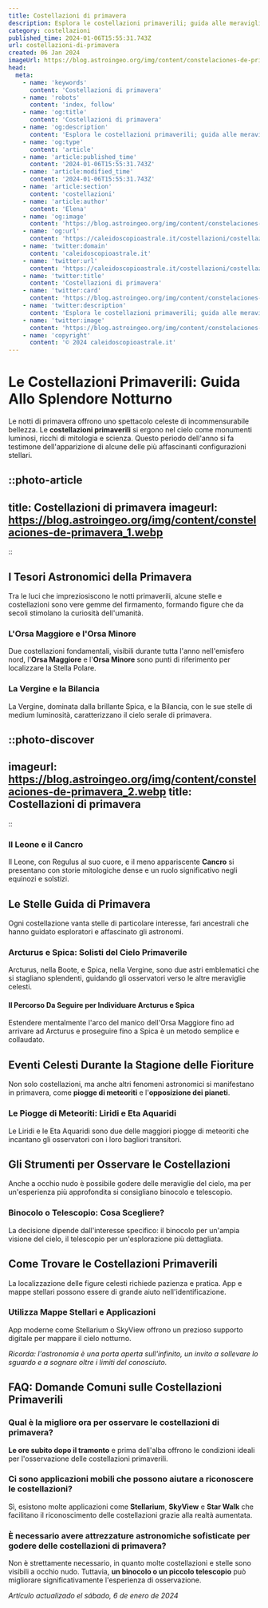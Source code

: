 ```yaml
---
title: Costellazioni di primavera
description: Esplora le costellazioni primaverili; guida alle meraviglie celesti del cielo italiano. Scopri storie e miti stellari. #PrimaveraInCielo!
category: costellazioni
published_time: 2024-01-06T15:55:31.743Z
url: costellazioni-di-primavera
created: 06 Jan 2024
imageUrl: https://blog.astroingeo.org/img/content/constelaciones-de-primavera_1.webp
head:
  meta:
    - name: 'keywords'
      content: 'Costellazioni di primavera'
    - name: 'robots'
      content: 'index, follow'
    - name: 'og:title'
      content: 'Costellazioni di primavera'
    - name: 'og:description'
      content: 'Esplora le costellazioni primaverili; guida alle meraviglie celesti del cielo italiano. Scopri storie e miti stellari. #PrimaveraInCielo!'
    - name: 'og:type'
      content: 'article'
    - name: 'article:published_time'
      content: '2024-01-06T15:55:31.743Z'
    - name: 'article:modified_time'
      content: '2024-01-06T15:55:31.743Z'
    - name: 'article:section'
      content: 'costellazioni'
    - name: 'article:author'
      content: 'Elena'
    - name: 'og:image'
      content: 'https://blog.astroingeo.org/img/content/constelaciones-de-primavera_1.webp'
    - name: 'og:url'
      content: 'https://caleidoscopioastrale.it/costellazioni/costellazioni-di-primavera'
    - name: 'twitter:domain'
      content: 'caleidoscopioastrale.it'
    - name: 'twitter:url'
      content: 'https://caleidoscopioastrale.it/costellazioni/costellazioni-di-primavera'
    - name: 'twitter:title'
      content: 'Costellazioni di primavera'
    - name: 'twitter:card'
      content: 'https://blog.astroingeo.org/img/content/constelaciones-de-primavera_1.webp'
    - name: 'twitter:description'
      content: 'Esplora le costellazioni primaverili; guida alle meraviglie celesti del cielo italiano. Scopri storie e miti stellari. #PrimaveraInCielo!'
    - name: 'twitter:image'
      content: 'https://blog.astroingeo.org/img/content/constelaciones-de-primavera_1.webp'
    - name: 'copyright'
      content: '© 2024 caleidoscopioastrale.it'
---
```

# Le Costellazioni Primaverili: Guida Allo Splendore Notturno

Le notti di primavera offrono uno spettacolo celeste di incommensurabile bellezza. Le **costellazioni primaverili** si ergono nel cielo come monumenti luminosi, ricchi di mitologia e scienza. Questo periodo dell'anno si fa testimone dell'apparizione di alcune delle più affascinanti configurazioni stellari.

::photo-article
---
title: Costellazioni di primavera
imageurl: https://blog.astroingeo.org/img/content/constelaciones-de-primavera_1.webp
---
::

## I Tesori Astronomici della Primavera

Tra le luci che impreziosiscono le notti primaverili, alcune stelle e costellazioni sono vere gemme del firmamento, formando figure che da secoli stimolano la curiosità dell'umanità.

### L'Orsa Maggiore e l'Orsa Minore

Due costellazioni fondamentali, visibili durante tutta l'anno nell'emisfero nord, l'**Orsa Maggiore** e l'**Orsa Minore** sono punti di riferimento per localizzare la Stella Polare.

### La Vergine e la Bilancia 

La Vergine, dominata dalla brillante Spica, e la Bilancia, con le sue stelle di medium luminosità, caratterizzano il cielo serale di primavera.

::photo-discover
---
imageurl: https://blog.astroingeo.org/img/content/constelaciones-de-primavera_2.webp
title: Costellazioni di primavera
---
::

### Il Leone e il Cancro

Il Leone, con Regulus al suo cuore, e il meno appariscente **Cancro** si presentano con storie mitologiche dense e un ruolo significativo negli equinozi e solstizi.

## Le Stelle Guida di Primavera

Ogni costellazione vanta stelle di particolare interesse, fari ancestrali che hanno guidato esploratori e affascinato gli astronomi.

### Arcturus e Spica: Solisti del Cielo Primaverile

Arcturus, nella Boote, e Spica, nella Vergine, sono due astri emblematici che si stagliano splendenti, guidando gli osservatori verso le altre meraviglie celesti.

#### Il Percorso Da Seguire per Individuare Arcturus e Spica

Estendere mentalmente l'arco del manico dell'Orsa Maggiore fino ad arrivare ad Arcturus e proseguire fino a Spica è un metodo semplice e collaudato.

## Eventi Celesti Durante la Stagione delle Fioriture

Non solo costellazioni, ma anche altri fenomeni astronomici si manifestano in primavera, come **piogge di meteoriti** e l'**opposizione dei pianeti**.

### Le Piogge di Meteoriti: Liridi e Eta Aquaridi

Le Liridi e le Eta Aquaridi sono due delle maggiori piogge di meteoriti che incantano gli osservatori con i loro bagliori transitori.

## Gli Strumenti per Osservare le Costellazioni 

Anche a occhio nudo è possibile godere delle meraviglie del cielo, ma per un'esperienza più approfondita si consigliano binocolo e telescopio.

### Binocolo o Telescopio: Cosa Scegliere?

La decisione dipende dall'interesse specifico: il binocolo per un'ampia visione del cielo, il telescopio per un'esplorazione più dettagliata.

## Come Trovare le Costellazioni Primaverili

La localizzazione delle figure celesti richiede pazienza e pratica. App e mappe stellari possono essere di grande aiuto nell'identificazione.

### Utilizza Mappe Stellari e Applicazioni

App moderne come Stellarium o SkyView offrono un prezioso supporto digitale per mappare il cielo notturno.

_*Ricorda: l'astronomia è una porta aperta sull'infinito, un invito a sollevare lo sguardo e a sognare oltre i limiti del conosciuto.*_

## FAQ: Domande Comuni sulle Costellazioni Primaverili

### Qual è la migliore ora per osservare le costellazioni di primavera?
**Le ore subito dopo il tramonto** e prima dell'alba offrono le condizioni ideali per l'osservazione delle costellazioni primaverili.

### Ci sono applicazioni mobili che possono aiutare a riconoscere le costellazioni?
Sì, esistono molte applicazioni come **Stellarium**, **SkyView** e **Star Walk** che facilitano il riconoscimento delle costellazioni grazie alla realtà aumentata.

### È necessario avere attrezzature astronomiche sofisticate per godere delle costellazioni di primavera?
Non è strettamente necessario, in quanto molte costellazioni e stelle sono visibili a occhio nudo. Tuttavia, **un binocolo o un piccolo telescopio** può migliorare significativamente l'esperienza di osservazione.

_Artículo actualizado el sábado, 6 de enero de 2024_
